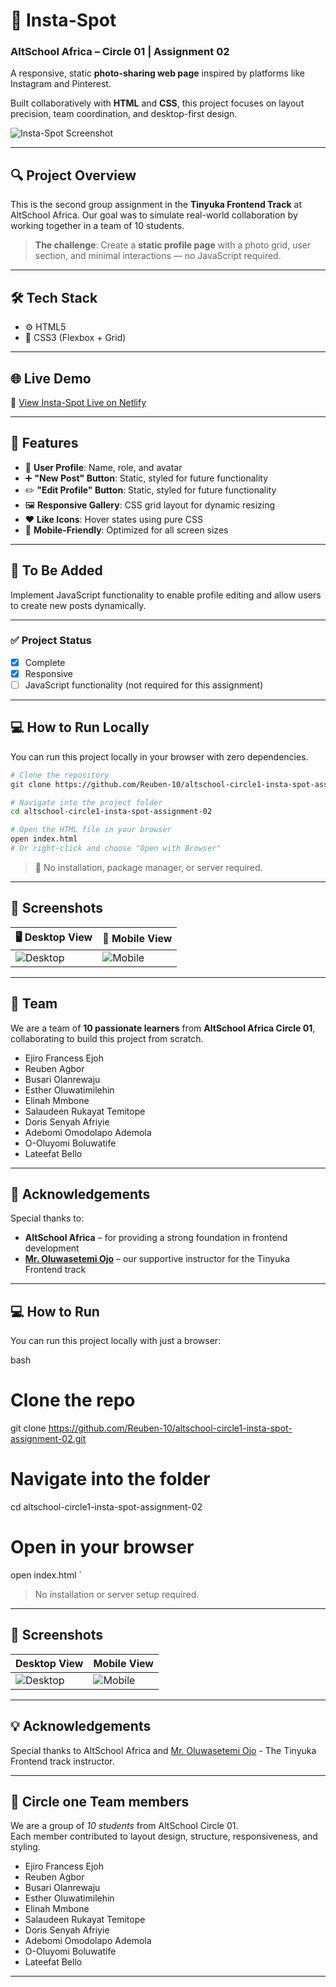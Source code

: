 # 📸 Insta-Spot

### AltSchool Africa – Circle 01 | Assignment 02

A responsive, static **photo-sharing web page** inspired by platforms like Instagram and Pinterest.

Built collaboratively with **HTML** and **CSS**, this project focuses on layout precision, team coordination, and desktop-first design.

![Insta-Spot Screenshot](./assets/images/screenshot.png)

---

## 🔍 Project Overview

This is the second group assignment in the **Tinyuka Frontend Track** at AltSchool Africa.
Our goal was to simulate real-world collaboration by working together in a team of 10 students.

> **The challenge**: Create a **static profile page** with a photo grid, user section, and minimal interactions — no JavaScript required.

---

## 🛠 Tech Stack

- ⚙️ HTML5
- 🎨 CSS3 (Flexbox + Grid)

---

## 🌐 Live Demo

🔗 [View Insta-Spot Live on Netlify](https://insta-spot-circle-01.netlify.app/)

---

## 📁 Features

- 👤 **User Profile**: Name, role, and avatar
- ➕ **"New Post" Button**: Static, styled for future functionality
- ✏️ **"Edit Profile" Button**: Static, styled for future functionality
- 🖼 **Responsive Gallery**: CSS grid layout for dynamic resizing
- ❤️ **Like Icons**: Hover states using pure CSS
- 📱 **Mobile-Friendly**: Optimized for all screen sizes

---

## 🔧 To Be Added

Implement JavaScript functionality to enable profile editing and allow users to create new posts dynamically.

---

### ✅ Project Status

- [x] Complete
- [x] Responsive
- [ ] JavaScript functionality (not required for this assignment)

---

## 💻 How to Run Locally

You can run this project locally in your browser with zero dependencies.

```bash
# Clone the repository
git clone https://github.com/Reuben-10/altschool-circle1-insta-spot-assignment-02.git

# Navigate into the project folder
cd altschool-circle1-insta-spot-assignment-02

# Open the HTML file in your browser
open index.html
# Or right-click and choose "Open with Browser"
```

> 📝 No installation, package manager, or server required.

---

## 📸 Screenshots

| 🖥️ Desktop View                  | 📱 Mobile View                 |
| -------------------------------- | ------------------------------ |
| ![Desktop](./assets/Desktop.png) | ![Mobile](./assets/Mobile.png) |

---

## 👥 Team

We are a team of **10 passionate learners** from **AltSchool Africa Circle 01**, collaborating to build this project from scratch.

- Ejiro Francess Ejoh
- Reuben Agbor
- Busari Olanrewaju
- Esther Oluwatimilehin
- Elinah Mmbone
- Salaudeen Rukayat Temitope
- Doris Senyah Afriyie
- Adebomi Omodolapo Ademola
- O-Oluyomi Boluwatife
- Lateefat Bello

---

## 🙏 Acknowledgements

Special thanks to:

- **AltSchool Africa** – for providing a strong foundation in frontend development
- **[Mr. Oluwasetemi Ojo](https://github.com/Oluwasetemi)** – our supportive instructor for the Tinyuka Frontend track

---

## 💻 How to Run

You can run this project locally with just a browser:

bash

# Clone the repo

git clone https://github.com/Reuben-10/altschool-circle1-insta-spot-assignment-02.git

# Navigate into the folder

cd altschool-circle1-insta-spot-assignment-02

# Open in your browser

open index.html
`

> No installation or server setup required.

---

## 📸 Screenshots

| Desktop View                     | Mobile View                    |
| -------------------------------- | ------------------------------ |
| ![Desktop](./assets/Desktop.png) | ![Mobile](./assets/Mobile.png) |

---

## 💡 Acknowledgements

Special thanks to AltSchool Africa and [Mr. Oluwasetemi Ojo](https://github.com/Oluwasetemi) - The Tinyuka Frontend track instructor.

---

## 👥 Circle one Team members

We are a group of _10 students_ from AltSchool Circle 01.  
Each member contributed to layout design, structure, responsiveness, and styling.

- Ejiro Francess Ejoh
- Reuben Agbor
- Busari Olanrewaju
- Esther Oluwatimilehin
- Elinah Mmbone
- Salaudeen Rukayat Temitope
- Doris Senyah Afriyie
- Adebomi Omodolapo Ademola
- O-Oluyomi Boluwatife
- Lateefat Bello

---
